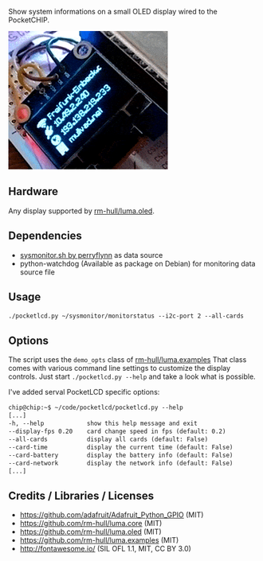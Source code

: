 Show system informations on a small OLED display wired to the PocketCHIP.

![demo gif](ezgif-3-ec9f1bf1d9.gif)

## Hardware

Any display supported by [rm-hull/luma.oled](https://github.com/rm-hull/luma.oled).

## Dependencies

- [sysmonitor.sh by perryflynn](https://github.com/perryflynn/pocketchip-sysmonitor) as data source
- python-watchdog (Available as package on Debian) for monitoring data source file

## Usage

```
./pocketlcd.py ~/sysmonitor/monitorstatus --i2c-port 2 --all-cards
```

## Options

The script uses the `demo_opts` class of [rm-hull/luma.examples](https://github.com/rm-hull/luma.examples)
That class comes with various command line 
settings to customize the display controls.
Just start `./pocketlcd.py --help` and take a look what is possible.

I've added serval PocketLCD specific options:

```
chip@chip:~$ ~/code/pocketlcd/pocketlcd.py --help
[...]
-h, --help            show this help message and exit
--display-fps 0.20    card change speed in fps (default: 0.2)
--all-cards           display all cards (default: False)
--card-time           display the current time (default: False)
--card-battery        display the battery info (default: False)
--card-network        display the network info (default: False)
[...]
```

## Credits / Libraries / Licenses

- https://github.com/adafruit/Adafruit_Python_GPIO (MIT)
- https://github.com/rm-hull/luma.core (MIT)
- https://github.com/rm-hull/luma.oled (MIT)
- https://github.com/rm-hull/luma.examples (MIT)
- http://fontawesome.io/ (SIL OFL 1.1, MIT, CC BY 3.0)

